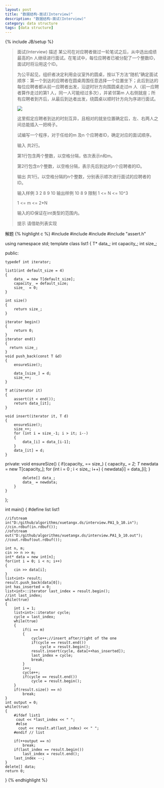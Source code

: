```yaml
---
layout: post
title: "数据结构-面试(Interview)"
description: "数据结构-面试(Interview)"
category: data structure
tags: [data structure]
---
```

{% include JB/setup %}

> 面试(Interview)
> 描述
> 某公司在对应聘者做过一轮笔试之后，从中选出成绩最高的n 人继续进行面试。在笔试中，每位应聘者已被分配了一个整数ID，面试时将沿用这个ID。
> 
> 为公平起见，组织者决定利用会议室外的圆桌，按以下方法“随机”确定面试顺序：第一个到达的应聘者在圆桌周围任意选择一个位置坐下；此后到达的每位应聘者都从前一应聘者出发，沿逆时针方向围圆桌走过m 人（前一应聘者算作走过的第1 人，同一人可能经过多次），并紧邻第m 人右侧就座；所有应聘者到齐后，从最后到达者出发，绕圆桌以顺时针方向为序进行面试。
> 
> ![](http://dsa.cs.tsinghua.edu.cn/oj/attachment/ebf6/ebf6c11c9abc9d574467d4583506addb6943f452.png)
> 
> 这里假定应聘者到达的时刻互异，且相对的就坐位置确定后，左、右两人之间总能插入一把椅子。
> 
> 试编写一个程序，对于任给的m 及n 个应聘者ID，确定对应的面试顺序。
> 
> 输入
> 共2行。
> 
> 第1行包含两个整数，以空格分隔，依次表示n和m。
> 
> 第2行包含n个整数，以空格分隔，表示先后到达的n个应聘者的ID。
> 
> 输出
> 共1行。以空格分隔的n个整数，分别表示顺次进行面试的应聘者的ID。
> 
> 输入样例
> 3 2
> 8 9 10
> 输出样例
> 10 8 9
> 限制
> 1 <= N <= 10^3
> 
> 1 <= m <= 2\*N
> 
> 输入的ID保证在int类型的范围内。
> 
> 提示
> 请借助列表实现
> 
> 

解题
{% highlight c %}
#include <iostream>
#include <cstdlib>
#include <fstream>
#include "assert.h"

using namespace std;
template <class T>
class list1
{
    T* data_;
    int capacity_;
    int size_;

public:
    
    typedef int iterator;

    list1(int default_size = 4)
    {
        data_ = new T[default_size];
        capacity_ = default_size;
        size_  = 0;
    }
    
    int size()
    {
        return size_;
    }

    iterator begin()
    {
        return 0;   
    }
    iterator end()
    {
      return size_;
    }
    void push_back(const T &d)
    {
        ensureSize();

        data_[size_] = d;
        size_++;
    }

    T at(iterator it)
    {
        assert(it < end());
        return data_[it];
    }

    void insert(iterator it, T d)
    {
        ensureSize();
        size_++;
        for (int i = size_-1; i > it; i--)
        {
            data_[i] = data_[i-1];
        }
        data_[it] = d;
    }

private:
    void ensureSize()
    {
        if(capacity_ == size_)
        {
            capacity_ *= 2;
            T* newdata = new T[capacity_];
            for (int i = 0 ; i < size_; i++)
            {
                newdata[i] = data_[i];
            }

            delete[] data_;
            data_ = newdata;
        }
    }
};

int main()
{
    #define list list1
    
    //ifstream in("D:/github/algorithms/xuetangx.ds/interview.PA1_b_10.in");
    //cin.rdbuf(in.rdbuf());
    //ofstream out("D:/github/algorithms/xuetangx.ds/interview.PA1_b_10.out");
    //cout.rdbuf(out.rdbuf());

    int n, m;
    cin >> n >> m;
    int* data = new int[n]; 
    for(int i = 0; i < n; i++)
    {
        cin >> data[i];
    }
    list<int> result;
    result.push_back(data[0]);
    int has_inserted = 0;
    list<int>::iterator last_index = result.begin();
    //int last_index;
    while(true)
    {
        int i = 1;
        list<int>::iterator cycle;
        cycle = last_index;
        while(true)
        {
            if(i == m)
            {
                cycle++;//insert after/right of the one
                if(cycle == result.end())
                    cycle = result.begin();
                result.insert(cycle, data[++has_inserted]);
                last_index = cycle;
                break;
            }
            i++;
            cycle++;
            if(cycle == result.end())
                cycle = result.begin();
        }
        if(result.size() == n)
            break;
    }
    int output = 0;
    while(true)
    {
        #ifdef list1
         cout << *last_index << " ";
         #else
          cout << result.at(last_index) << " ";
        #endif // list
        
        if(++output == n)
            break;
        if(last_index == result.begin())
            last_index = result.end();
        last_index --;
    }
    delete[] data;
    return 0;
}
{% endhighlight %}
